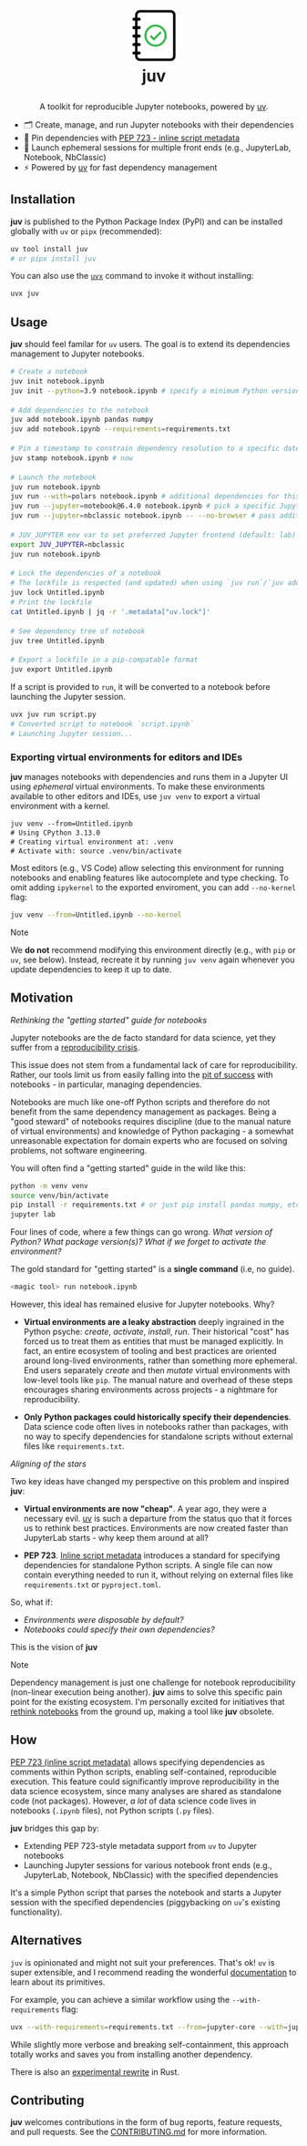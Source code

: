 <h1>
<p align="center">
  <img src="./assets/logo.svg" alt="juv logo" width="80">
  <br>juv
</h1>
  <p align="center">
    <span>A toolkit for reproducible Jupyter notebooks, powered by <a href="https://docs.astral.sh/uv/">uv</a>.</span>
  </p>
</p>

- 🗂️ Create, manage, and run Jupyter notebooks with their dependencies
- 📌 Pin dependencies with [PEP 723 - inline script metadata](https://peps.python.org/pep-0723)
- 🚀 Launch ephemeral sessions for multiple front ends (e.g., JupyterLab, Notebook, NbClassic)
- ⚡ Powered by [uv](https://docs.astral.sh/uv/) for fast dependency management

## Installation

**juv** is published to the Python Package Index (PyPI) and can be installed
globally with `uv` or `pipx` (recommended):

```sh
uv tool install juv
# or pipx install juv
```

You can also use the [`uvx`](https://docs.astral.sh/uv/guides/tools/) command
to invoke it without installing:

```sh
uvx juv
```

## Usage

**juv** should feel familar for `uv` users. The goal is to extend its
dependencies management to Jupyter notebooks.

```sh
# Create a notebook
juv init notebook.ipynb
juv init --python=3.9 notebook.ipynb # specify a minimum Python version

# Add dependencies to the notebook
juv add notebook.ipynb pandas numpy
juv add notebook.ipynb --requirements=requirements.txt

# Pin a timestamp to constrain dependency resolution to a specific date
juv stamp notebook.ipynb # now

# Launch the notebook
juv run notebook.ipynb
juv run --with=polars notebook.ipynb # additional dependencies for this session (not saved)
juv run --jupyter=notebook@6.4.0 notebook.ipynb # pick a specific Jupyter frontend
juv run --jupyter=nbclassic notebook.ipynb -- --no-browser # pass additional arguments to Jupyter

# JUV_JUPYTER env var to set preferred Jupyter frontend (default: lab)
export JUV_JUPYTER=nbclassic
juv run notebook.ipynb

# Lock the dependencies of a notebook
# The lockfile is respected (and updated) when using `juv run`/`juv add`/`juv remove`
juv lock Untitled.ipynb
# Print the lockfile
cat Untitled.ipynb | jq -r '.metadata["uv.lock"]'

# See dependency tree of notebook
juv tree Untitled.ipynb

# Export a lockfile in a pip-compatable format
juv export Untitled.ipynb
```

If a script is provided to `run`, it will be converted to a notebook before
launching the Jupyter session.

```sh
uvx juv run script.py
# Converted script to notebook `script.ipynb`
# Launching Jupyter session...
```

### Exporting virtual environments for editors and IDEs

**juv** manages notebooks with dependencies and runs them in a Jupyter UI using
_ephemeral_ virtual environments. To make these environments available to other
editors and IDEs, use `juv venv` to export a virtual environment with a kernel.

```
juv venv --from=Untitled.ipynb
# Using CPython 3.13.0
# Creating virtual environment at: .venv
# Activate with: source .venv/bin/activate
```

Most editors (e.g., VS Code) allow selecting this environment for running
notebooks and enabling features like autocomplete and type checking. To omit
adding `ipykernel` to the exported enviroment, you can add `--no-kernel` flag:

```sh
juv venv --from=Untitled.ipynb --no-kernel
```

> [!NOTE]
> We **do not** recommend modifying this environment directly (e.g., with `pip`
> or `uv`, see below). Instead, recreate it by running `juv venv` again
> whenever you update dependencies to keep it up to date.

## Motivation

_Rethinking the "getting started" guide for notebooks_

Jupyter notebooks are the de facto standard for data science, yet they suffer
from a [reproducibility
crisis](https://leomurta.github.io/papers/pimentel2019a.pdf).

This issue does not stem from a fundamental lack of care for reproducibility.
Rather, our tools limit us from easily falling into the [pit of
success](https://blog.codinghorror.com/falling-into-the-pit-of-success) with
notebooks - in particular, managing dependencies.

Notebooks are much like one-off Python scripts and therefore do not benefit
from the same dependency management as packages. Being a "good steward" of
notebooks requires discipline (due to the manual nature of virtual
environments) and knowledge of Python packaging - a somewhat unreasonable
expectation for domain experts who are focused on solving problems, not
software engineering.

You will often find a "getting started" guide in the wild like this:

```sh
python -m venv venv
source venv/bin/activate
pip install -r requirements.txt # or just pip install pandas numpy, etc
jupyter lab
```

Four lines of code, where a few things can go wrong. _What version of Python?_
_What package version(s)?_ _What if we forget to activate the environment?_

The gold standard for "getting started" is a **single command** (i.e, no
guide).

```sh
<magic tool> run notebook.ipynb
```

However, this ideal has remained elusive for Jupyter notebooks. Why?

- **Virtual environments are a leaky abstraction** deeply ingrained in the
Python psyche: _create_, _activate_, _install_, _run_. Their historical "cost"
has forced us to treat them as entities that must be managed explicitly. In
fact, an entire ecosystem of tooling and best practices are oriented around
long-lived environments, rather than something more ephemeral. End users
separately _create_ and then _mutate_ virtual environments with low-level tools
like `pip`. The manual nature and overhead of these steps encourages sharing
environments across projects - a nightmare for reproducibility.

- **Only Python packages could historically specify their dependencies**. Data
science code often lives in notebooks rather than packages, with no way to
specify dependencies for standalone scripts without external files like
`requirements.txt`.

*Aligning of the stars*

Two key ideas have changed my perspective on this problem and inspired **juv**:

- **Virtual environments are now "cheap"**. A year ago, they were a necessary
evil. [uv](https://peps.python.org/pep-0723/) is such a departure from the
status quo that it forces us to rethink best practices. Environments are now
created faster than JupyterLab starts - why keep them around at all?

- **PEP 723**. [Inline script metadata](https://peps.python.org/pep-0723/)
introduces a standard for specifying dependencies for standalone Python
scripts. A single file can now contain everything needed to run it, without
relying on external files like `requirements.txt` or `pyproject.toml`.

So, what if:

- _Environments were disposable by default?_
- _Notebooks could specify their own dependencies?_

This is the vision of **juv**

> [!NOTE]
> Dependency management is just one challenge for notebook reproducibility
> (non-linear execution being another). **juv** aims to solve this specific
> pain point for the existing ecosystem. I'm personally excited for initiatives
> that [rethink notebooks](https://marimo.io/blog/lessons-learned) from the
> ground up, making a tool like **juv** obsolete.

## How

[PEP 723 (inline script metadata)](https://peps.python.org/pep-0723) allows
specifying dependencies as comments within Python scripts, enabling
self-contained, reproducible execution. This feature could significantly
improve reproducibility in the data science ecosystem, since many analyses are
shared as standalone code (not packages). However, _a lot_ of data science code
lives in notebooks (`.ipynb` files), not Python scripts (`.py` files).

**juv** bridges this gap by:

- Extending PEP 723-style metadata support from `uv` to Jupyter notebooks
- Launching Jupyter sessions for various notebook front ends (e.g., JupyterLab, Notebook, NbClassic) with the specified dependencies

It's a simple Python script that parses the notebook and starts a Jupyter
session with the specified dependencies (piggybacking on `uv`'s existing
functionality).

## Alternatives

`juv` is opinionated and might not suit your preferences. That's ok! `uv` is
super extensible, and I recommend reading the wonderful
[documentation](https://docs.astral.sh/uv) to learn about its primitives.

For example, you can achieve a similar workflow using the `--with-requirements`
flag:

```sh
uvx --with-requirements=requirements.txt --from=jupyter-core --with=jupyterlab jupyter lab notebook.ipynb
```

While slightly more verbose and breaking self-containment, this approach
totally works and saves you from installing another dependency.

There is also an [experimental rewrite](https://github.com/manzt/juv-rs) in
Rust.

## Contributing

**juv** welcomes contributions in the form of bug reports, feature requests,
and pull requests. See the [CONTRIBUTING.md](./CONTRIBUTING.md) for more
information.
